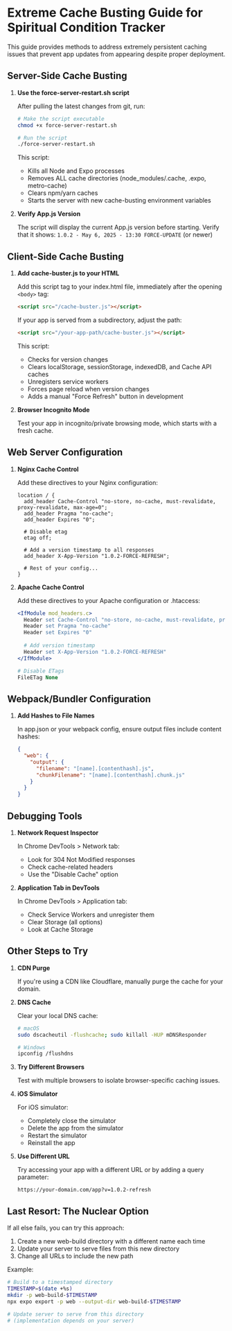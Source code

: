 # Extreme Cache Busting Guide for Spiritual Condition Tracker

This guide provides methods to address extremely persistent caching issues that prevent app updates from appearing despite proper deployment.

## Server-Side Cache Busting

1. **Use the force-server-restart.sh script**

   After pulling the latest changes from git, run:
   ```bash
   # Make the script executable
   chmod +x force-server-restart.sh
   
   # Run the script
   ./force-server-restart.sh
   ```

   This script:
   - Kills all Node and Expo processes
   - Removes ALL cache directories (node_modules/.cache, .expo, metro-cache)
   - Clears npm/yarn caches
   - Starts the server with new cache-busting environment variables

2. **Verify App.js Version**

   The script will display the current App.js version before starting.
   Verify that it shows: `1.0.2 - May 6, 2025 - 13:30 FORCE-UPDATE` (or newer)

## Client-Side Cache Busting

1. **Add cache-buster.js to your HTML**

   Add this script tag to your index.html file, immediately after the opening `<body>` tag:
   ```html
   <script src="/cache-buster.js"></script>
   ```

   If your app is served from a subdirectory, adjust the path:
   ```html
   <script src="/your-app-path/cache-buster.js"></script>
   ```

   This script:
   - Checks for version changes
   - Clears localStorage, sessionStorage, indexedDB, and Cache API caches
   - Unregisters service workers
   - Forces page reload when version changes
   - Adds a manual "Force Refresh" button in development

2. **Browser Incognito Mode**

   Test your app in incognito/private browsing mode, which starts with a fresh cache.

## Web Server Configuration

1. **Nginx Cache Control**

   Add these directives to your Nginx configuration:
   ```nginx
   location / {
     add_header Cache-Control "no-store, no-cache, must-revalidate, proxy-revalidate, max-age=0";
     add_header Pragma "no-cache";
     add_header Expires "0";
     
     # Disable etag
     etag off;
     
     # Add a version timestamp to all responses
     add_header X-App-Version "1.0.2-FORCE-REFRESH";
     
     # Rest of your config...
   }
   ```

2. **Apache Cache Control**

   Add these directives to your Apache configuration or .htaccess:
   ```apache
   <IfModule mod_headers.c>
     Header set Cache-Control "no-store, no-cache, must-revalidate, proxy-revalidate, max-age=0"
     Header set Pragma "no-cache"
     Header set Expires "0"
     
     # Add version timestamp
     Header set X-App-Version "1.0.2-FORCE-REFRESH"
   </IfModule>
   
   # Disable ETags
   FileETag None
   ```

## Webpack/Bundler Configuration

1. **Add Hashes to File Names**

   In app.json or your webpack config, ensure output files include content hashes:
   ```json
   {
     "web": {
       "output": {
         "filename": "[name].[contenthash].js",
         "chunkFilename": "[name].[contenthash].chunk.js"
       }
     }
   }
   ```

## Debugging Tools

1. **Network Request Inspector**

   In Chrome DevTools > Network tab:
   - Look for 304 Not Modified responses
   - Check cache-related headers
   - Use the "Disable Cache" option

2. **Application Tab in DevTools**

   In Chrome DevTools > Application tab:
   - Check Service Workers and unregister them
   - Clear Storage (all options)
   - Look at Cache Storage

## Other Steps to Try

1. **CDN Purge**

   If you're using a CDN like Cloudflare, manually purge the cache for your domain.

2. **DNS Cache**

   Clear your local DNS cache:
   ```bash
   # macOS
   sudo dscacheutil -flushcache; sudo killall -HUP mDNSResponder
   
   # Windows
   ipconfig /flushdns
   ```

3. **Try Different Browsers**

   Test with multiple browsers to isolate browser-specific caching issues.

4. **iOS Simulator**

   For iOS simulator:
   - Completely close the simulator
   - Delete the app from the simulator
   - Restart the simulator
   - Reinstall the app

5. **Use Different URL**

   Try accessing your app with a different URL or by adding a query parameter:
   ```
   https://your-domain.com/app?v=1.0.2-refresh
   ```

## Last Resort: The Nuclear Option

If all else fails, you can try this approach:

1. Create a new web-build directory with a different name each time
2. Update your server to serve files from this new directory
3. Change all URLs to include the new path

Example:
```bash
# Build to a timestamped directory
TIMESTAMP=$(date +%s)
mkdir -p web-build-$TIMESTAMP
npx expo export -p web --output-dir web-build-$TIMESTAMP

# Update server to serve from this directory
# (implementation depends on your server)
